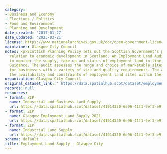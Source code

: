 ```yaml
---
category:
- Business and Economy
- Elections / Politics
- Food and Environment
- Planning and Development
date_created: '2017-01-27'
date_updated: '2023-03-21'
license: https://www.nationalarchives.gov.uk/doc/open-government-licence/version/3/
maintainer: Glasgow City Council
notes: <p>Scottish Planning Policy sets out the Scottish Government's policies in
  relation to economic development in Scotland. An Employment Land Audit is produced
  to monitor the supply, take up and status of employment land in line with National
  Guidance. The audit assesses the range and choice of marketable sites and locations
  for businesses with a variety of size and quality requirements. The audit identifies
  the availability and constraints of employment land sites within the local authority.</p>
organization: Glasgow City Council
original_dataset_link: ' https://data.spatialhub.scot/dataset/employment_land_supply-gc'
records: null
resources:
- format: ZIP
  name: Industrial and Business Land Supply
  url: https://data.spatialhub.scot/dataset/41914320-6e96-41f1-9ef3-e9f1a7078470/resource/cbd59e7c-6e66-476f-8d42-dc7483b7c7bd/download/industrialandbusinesslandsupply.zip
- format: ZIP
  name: Glasgow Employment Land Supply 2021
  url: https://data.spatialhub.scot/dataset/41914320-6e96-41f1-9ef3-e9f1a7078470/resource/674e0476-22af-4c01-8187-fdd33d1d3159/download/industrial-and-business-land-supply-2021.zip
- format: ZIP
  name: Industrial Land Supply
  url: https://data.spatialhub.scot/dataset/41914320-6e96-41f1-9ef3-e9f1a7078470/resource/ce6f9cdb-1ef0-497a-bd04-f8904cd5d50b/download/ilsa2020.zip
schema: default
title: Employment Land Supply - Glasgow City
---
```

